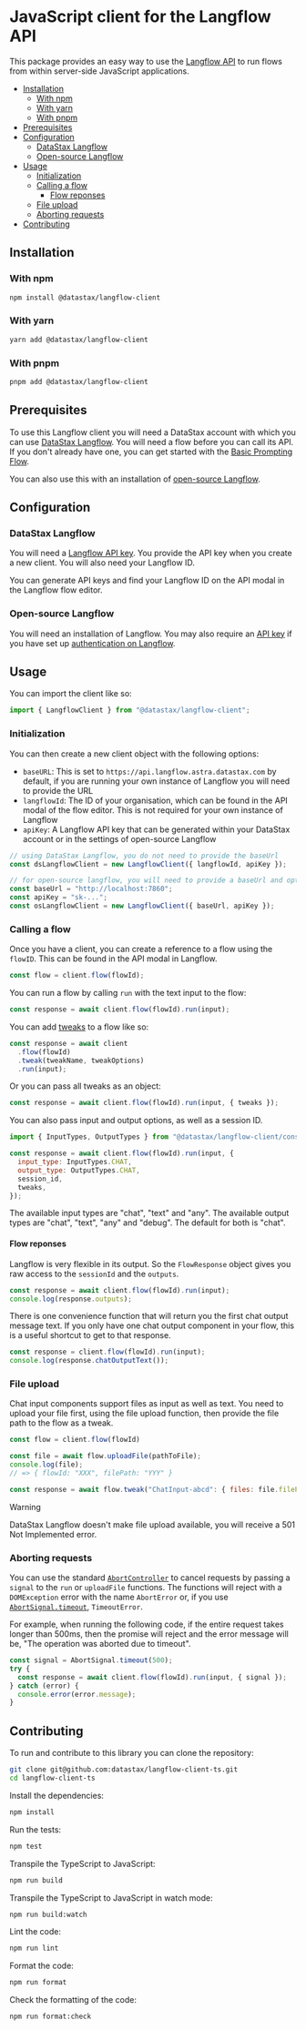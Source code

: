 # JavaScript client for the Langflow API

This package provides an easy way to use the [Langflow API](https://docs.datastax.com/en/langflow/api.html) to run flows from within server-side JavaScript applications.

- [Installation](#installation)
  - [With npm](#with-npm)
  - [With yarn](#with-yarn)
  - [With pnpm](#with-pnpm)
- [Prerequisites](#prerequisites)
- [Configuration](#configuration)
  - [DataStax Langflow](#datastax-langflow)
  - [Open-source Langflow](#open-source-langflow)
- [Usage](#usage)
  - [Initialization](#initialization)
  - [Calling a flow](#calling-a-flow)
    - [Flow reponses](#flow-reponses)
  - [File upload](#file-upload)
  - [Aborting requests](#aborting-requests)
- [Contributing](#contributing)

## Installation

### With npm

```sh
npm install @datastax/langflow-client
```

### With yarn

```sh
yarn add @datastax/langflow-client
```

### With pnpm

```sh
pnpm add @datastax/langflow-client
```

## Prerequisites

To use this Langflow client you will need a DataStax account with which you can use [DataStax Langflow](https://docs.datastax.com/en/langflow/index.html). You will need a flow before you can call its API. If you don't already have one, you can get started with the [Basic Prompting Flow](https://docs.datastax.com/en/langflow/quickstart.html).

You can also use this with an installation of [open-source Langflow](https://www.langflow.org/).

## Configuration

### DataStax Langflow

You will need a [Langflow API key](https://docs.datastax.com/en/langflow/concepts/settings.html#langflow-api). You provide the API key when you create a new client. You will also need your Langflow ID.

You can generate API keys and find your Langflow ID on the API modal in the Langflow flow editor.

### Open-source Langflow

You will need an installation of Langflow. You may also require an [API key](https://docs.langflow.org/configuration-api-keys) if you have set up [authentication on Langflow](https://docs.langflow.org/configuration-authentication).

## Usage

You can import the client like so:

```js
import { LangflowClient } from "@datastax/langflow-client";
```

### Initialization

You can then create a new client object with the following options:

- `baseURL`: This is set to `https://api.langflow.astra.datastax.com` by default, if you are running your own instance of Langflow you will need to provide the URL
- `langflowId`: The ID of your organisation, which can be found in the API modal of the flow editor. This is not required for your own instance of Langflow
- `apiKey`: A Langflow API key that can be generated within your DataStax account or in the settings of open-source Langflow

```js
// using DataStax Langflow, you do not need to provide the baseUrl
const dsLangflowClient = new LangflowClient({ langflowId, apiKey });

// for open-source langflow, you will need to provide a baseUrl and optionally an apiKey
const baseUrl = "http://localhost:7860";
const apiKey = "sk-...";
const osLangflowClient = new LangflowClient({ baseUrl, apiKey });
```

### Calling a flow

Once you have a client, you can create a reference to a flow using the `flowID`. This can be found in the API modal in Langflow.

```js
const flow = client.flow(flowId);
```

You can run a flow by calling `run` with the text input to the flow:

```js
const response = await client.flow(flowId).run(input);
```

You can add [tweaks](https://docs.langflow.org/concepts-api#tweaks) to a flow like so:

```js
const response = await client
  .flow(flowId)
  .tweak(tweakName, tweakOptions)
  .run(input);
```

Or you can pass all tweaks as an object:

```js
const response = await client.flow(flowId).run(input, { tweaks });
```

You can also pass input and output options, as well as a session ID.

```js
import { InputTypes, OutputTypes } from "@datastax/langflow-client/consts";

const response = await client.flow(flowId).run(input, {
  input_type: InputTypes.CHAT,
  output_type: OutputTypes.CHAT,
  session_id,
  tweaks,
});
```

The available input types are "chat", "text" and "any". The available output types are "chat", "text", "any" and "debug". The default for both is "chat".

#### Flow reponses

Langflow is very flexible in its output. So the `FlowResponse` object gives you raw access to the `sessionId` and the `outputs`.

```js
const response = await client.flow(flowId).run(input);
console.log(response.outputs);
```

There is one convenience function that will return you the first chat output message text. If you only have one chat output component in your flow, this is a useful shortcut to get to that response.

```js
const response = client.flow(flowId).run(input);
console.log(response.chatOutputText());
```

### File upload

Chat input components support files as input as well as text. You need to upload your file first, using the file upload function, then provide the file path to the flow as a tweak.

```js
const flow = client.flow(flowId)

const file = await flow.uploadFile(pathToFile);
console.log(file);
// => { flowId: "XXX", filePath: "YYY" }

const response = await flow.tweak("ChatInput-abcd": { files: file.filePath }).run("What can you see in this image?");
```

> [!WARNING]  
> DataStax Langflow doesn't make file upload available, you will receive a 501 Not Implemented error.

### Aborting requests

You can use the standard [`AbortController`](https://developer.mozilla.org/en-US/docs/Web/API/AbortController) to cancel requests by passing a `signal` to the `run` or `uploadFile` functions. The functions will reject with a `DOMException` error with the name `AbortError` or, if you use [`AbortSignal.timeout`](https://developer.mozilla.org/en-US/docs/Web/API/AbortSignal/timeout_static), `TimeoutError`.

For example, when running the following code, if the entire request takes longer than 500ms, then the promise will reject and the error message will be, "The operation was aborted due to timeout".

```js
const signal = AbortSignal.timeout(500);
try {
  const response = await client.flow(flowId).run(input, { signal });
} catch (error) {
  console.error(error.message);
}
```

## Contributing

To run and contribute to this library you can clone the repository:

```sh
git clone git@github.com:datastax/langflow-client-ts.git
cd langflow-client-ts
```

Install the dependencies:

```sh
npm install
```

Run the tests:

```sh
npm test
```

Transpile the TypeScript to JavaScript:

```sh
npm run build
```

Transpile the TypeScript to JavaScript in watch mode:

```sh
npm run build:watch
```

Lint the code:

```sh
npm run lint
```

Format the code:

```sh
npm run format
```

Check the formatting of the code:

```sh
npm run format:check
```
